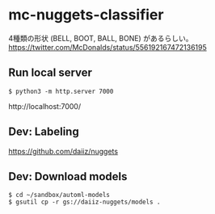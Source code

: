 # mc-nuggets-classifier

4種類の形状 (BELL, BOOT, BALL, BONE) があるらしい。 <br>
https://twitter.com/McDonalds/status/556192167472136195

## Run local server
```
$ python3 -m http.server 7000
```
http://localhost:7000/

## Dev: Labeling
https://github.com/daiiz/nuggets

## Dev: Download models
```
$ cd ~/sandbox/automl-models
$ gsutil cp -r gs://daiiz-nuggets/models .
```
